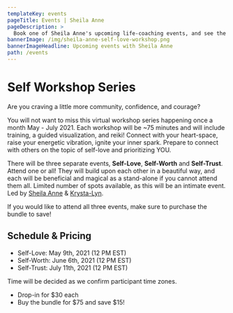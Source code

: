 ```yaml
---
templateKey: events
pageTitle: Events | Sheila Anne
pageDescription: >
  Book one of Sheila Anne's upcoming life-coaching events, and see the schedule for future programs being offered. Don't miss out!
bannerImage: /img/sheila-anne-self-love-workshop.png
bannerImageHeadline: Upcoming events with Sheila Anne
path: /events
---
```


# Self Workshop Series

Are you craving a little more community, confidence, and courage?

You will not want to miss this virtual workshop series happening once a month May - July 2021. Each workshop will be ~75 minutes and will include training, a guided visualization, and reiki! Connect with your heart-space, raise your energetic vibration, ignite your inner spark. Prepare to connect with others on the topic of self-love and prioritizing YOU.

There will be three separate events, **Self-Love**, **Self-Worth** and **Self-Trust**.  Attend one or all! They will build upon each other in a beautiful way, and each will be beneficial and magical as a stand-alone if you cannot attend them all. Limited number of spots available, as this will be an intimate event. Led by [Sheila Anne](/) & [Krysta-Lyn](https://www.krysta-lyn.com/).

If you would like to attend all three events, make sure to purchase the bundle to save!

## Schedule & Pricing

* Self-Love: May 9th, 2021 (12 PM EST)
* Self-Worth: June 6th, 2021 (12 PM EST)
* Self-Trust: July 11th, 2021 (12 PM EST)

Time will be decided as we confirm participant time zones.

- Drop-in for $30 each
- Buy the bundle for $75 and save $15!

